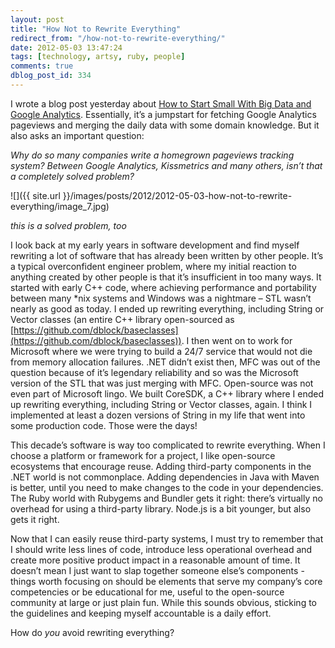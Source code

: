 ```yaml
---
layout: post
title: "How Not to Rewrite Everything"
redirect_from: "/how-not-to-rewrite-everything/"
date: 2012-05-03 13:47:24
tags: [technology, artsy, ruby, people]
comments: true
dblog_post_id: 334
---
```

I wrote a blog post yesterday about [How to Start Small With Big Data and Google Analytics](http://artsy.github.com/blog/2012/05/01/how-to-start-small-with-big-data-and-google-analytics/). Essentially, it’s a jumpstart for fetching Google Analytics pageviews and merging the daily data with some domain knowledge. But it also asks an important question:

_Why do so many companies write a homegrown pageviews tracking system? Between Google Analytics, Kissmetrics and many others, isn’t that a completely solved problem?_

![]({{ site.url }}/images/posts/2012/2012-05-03-how-not-to-rewrite-everything/image_7.jpg)

_this is a solved problem, too_

I look back at my early years in software development and find myself rewriting a lot of software that has already been written by other people. It’s a typical overconfident engineer problem, where my initial reaction to anything created by other people is that it’s insufficient in too many ways. It started with early C++ code, where achieving performance and portability between many *nix systems and Windows was a nightmare – STL wasn’t nearly as good as today. I ended up rewriting everything, including String or Vector classes (an entire C++ library open-sourced as [https://github.com/dblock/baseclasses](https://github.com/dblock/baseclasses)). I then went on to work for Microsoft where we were trying to build a 24/7 service that would not die from memory allocation failures. .NET didn’t exist then, MFC was out of the question because of it’s legendary reliability and so was the Microsoft version of the STL that was just merging with MFC. Open-source was not even part of Microsoft lingo. We built CoreSDK, a C++ library where I ended up rewriting everything, including String or Vector classes, again. I think I implemented at least a dozen versions of String in my life that went into some production code. Those were the days!

This decade’s software is way too complicated to rewrite everything. When I choose a platform or framework for a project, I like open-source ecosystems that encourage reuse. Adding third-party components in the .NET world is not commonplace. Adding dependencies in Java with Maven is better, until you need to make changes to the code in your dependencies. The Ruby world with Rubygems and Bundler gets it right: there’s virtually no overhead for using a third-party library. Node.js is a bit younger, but also gets it right.

Now that I can easily reuse third-party systems, I must try to remember that I should write less lines of code, introduce less operational overhead and create more positive product impact in a reasonable amount of time. It doesn’t mean I just want to slap together someone else’s components - things worth focusing on should be elements that serve my company’s core competencies or be educational for me, useful to the open-source community at large or just plain fun. While this sounds obvious, sticking to the guidelines and keeping myself accountable is a daily effort.

How do _you_ avoid rewriting everything?


